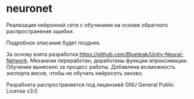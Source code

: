 # neuronet

Реализация нейронной сети с обучением на основе обратного распространения ошибки.

Подробное описание будет позднее.

За основу взята разработка https://github.com/Blueteak/Unity-Neural-Network.
Механизм переработан, доработаны функции апроксимации. Обучение вынесено за процесс работы. 
Добавлена возможность экспорта весов, чтобы не обучать нейросеть заново.

Разрабокта распространяется под лицензией GNU General Public License v3.0
